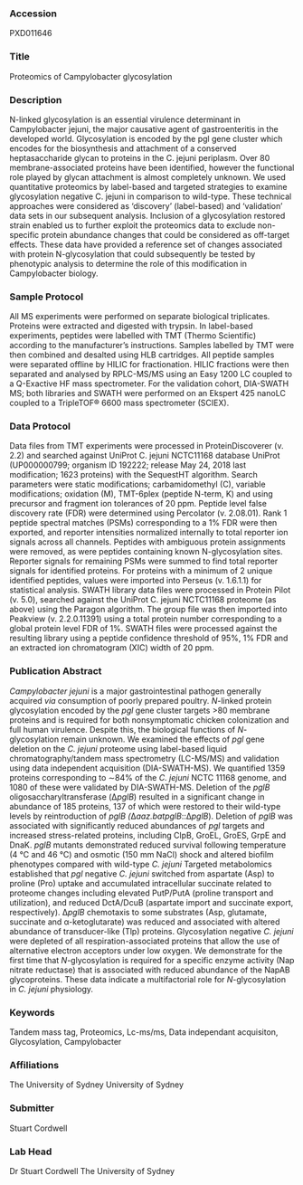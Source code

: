 ### Accession
PXD011646

### Title
Proteomics of Campylobacter glycosylation

### Description
N-linked glycosylation is an essential virulence determinant in Campylobacter jejuni, the major causative agent of gastroenteritis in the developed world. Glycosylation is encoded by the pgl gene cluster which encodes for the biosynthesis and attachment of a conserved heptasaccharide glycan to proteins in the C. jejuni periplasm. Over 80 membrane-associated proteins have been identified, however the functional role played by glycan attachment is almost completely unknown. We used quantitative proteomics by label-based and targeted strategies to examine glycosylation negative C. jejuni in comparison to wild-type. These technical approaches were considered as ‘discovery’ (label-based) and ‘validation’ data sets in our subsequent analysis. Inclusion of a glycosylation restored strain enabled us to further exploit the proteomics data to exclude non-specific protein abundance changes that could be considered as off-target effects. These data have provided a reference set of changes associated with protein N-glycosylation that could subsequently be tested by phenotypic analysis to determine the role of this modification in Campylobacter biology.

### Sample Protocol
All MS experiments were performed on separate biological triplicates. Proteins were extracted and digested with trypsin. In label-based experiments, peptides were labelled with TMT (Thermo Scientific) according to the manufacturer’s instructions. Samples labelled by TMT were then combined and desalted using HLB cartridges. All peptide samples were separated offline by HILIC for fractionation. HILIC fractions were then separated and analysed by RPLC-MS/MS using an Easy 1200 LC coupled to a Q-Exactive HF mass spectrometer. For the validation cohort, DIA-SWATH MS; both libraries and SWATH were performed on an Ekspert 425 nanoLC coupled to a TripleTOF® 6600 mass spectrometer (SCIEX).

### Data Protocol
Data files from TMT experiments were processed in ProteinDiscoverer (v. 2.2) and searched against UniProt C. jejuni NCTC11168 database UniProt (UP000000799; organism ID 192222; release May 24, 2018 last modification; 1623 proteins) with the SequestHT algorithm. Search parameters were static modifications; carbamidomethyl (C), variable modifications; oxidation (M), TMT-6plex (peptide N-term, K) and using precursor and fragment ion tolerances of 20 ppm. Peptide level false discovery rate (FDR) were determined using Percolator (v. 2.08.01). Rank 1 peptide spectral matches (PSMs) corresponding to a 1% FDR were then exported, and reporter intensities normalized internally to total reporter ion signals across all channels. Peptides with ambiguous protein assignments were removed, as were peptides containing known N-glycosylation sites. Reporter signals for remaining PSMs were summed to find total reporter signals for identified proteins. For proteins with a minimum of 2 unique identified peptides, values were imported into Perseus (v. 1.6.1.1) for statistical analysis. SWATH library data files were processed in Protein Pilot (v. 5.0), searched against the UniProt C. jejuni NCTC11168 proteome (as above) using the Paragon algorithm. The group file was then imported into Peakview (v. 2.2.0.11391) using a total protein number corresponding to a global protein level FDR of 1%. SWATH files were processed against the resulting library using a peptide confidence threshold of 95%, 1% FDR and an extracted ion chromatogram (XIC) width of 20 ppm.

### Publication Abstract
<i>Campylobacter jejuni</i> is a major gastrointestinal pathogen generally acquired <i>via</i> consumption of poorly prepared poultry. <i>N</i>-linked protein glycosylation encoded by the <i>pgl</i> gene cluster targets &gt;80 membrane proteins and is required for both nonsymptomatic chicken colonization and full human virulence. Despite this, the biological functions of <i>N</i>-glycosylation remain unknown. We examined the effects of <i>pgl</i> gene deletion on the <i>C. jejuni</i> proteome using label-based liquid chromatography/tandem mass spectrometry (LC-MS/MS) and validation using data independent acquisition (DIA-SWATH-MS). We quantified 1359 proteins corresponding to &#x223c;84% of the <i>C. jejuni</i> NCTC 11168 genome, and 1080 of these were validated by DIA-SWATH-MS. Deletion of the <i>pglB</i> oligosaccharyltransferase (&#x394;<i>pglB</i>) resulted in a significant change in abundance of 185 proteins, 137 of which were restored to their wild-type levels by reintroduction of <i>pglB (</i>&#x394;<i>aaz.batpglB</i>::&#x394;<i>pglB</i>). Deletion of <i>pglB</i> was associated with significantly reduced abundances of <i>pgl</i> targets and increased stress-related proteins, including ClpB, GroEL, GroES, GrpE and DnaK. <i>pglB</i> mutants demonstrated reduced survival following temperature (4 &#xb0;C and 46 &#xb0;C) and osmotic (150 mm NaCl) shock and altered biofilm phenotypes compared with wild-type <i>C. jejuni</i> Targeted metabolomics established that <i>pgl</i> negative <i>C. jejuni</i> switched from aspartate (Asp) to proline (Pro) uptake and accumulated intracellular succinate related to proteome changes including elevated PutP/PutA (proline transport and utilization), and reduced DctA/DcuB (aspartate import and succinate export, respectively). &#x394;<i>pglB</i> chemotaxis to some substrates (Asp, glutamate, succinate and &#x3b1;-ketoglutarate) was reduced and associated with altered abundance of transducer-like (Tlp) proteins. Glycosylation negative <i>C. jejuni</i> were depleted of all respiration-associated proteins that allow the use of alternative electron acceptors under low oxygen. We demonstrate for the first time that <i>N</i>-glycosylation is required for a specific enzyme activity (Nap nitrate reductase) that is associated with reduced abundance of the NapAB glycoproteins. These data indicate a multifactorial role for <i>N</i>-glycosylation in <i>C. jejuni</i> physiology.

### Keywords
Tandem mass tag, Proteomics, Lc-ms/ms, Data independant acquisiton, Glycosylation, Campylobacter

### Affiliations
The University of Sydney
University of Sydney

### Submitter
Stuart Cordwell

### Lab Head
Dr Stuart Cordwell
The University of Sydney


